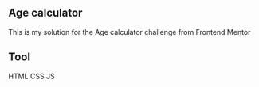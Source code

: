 ## Age calculator
This is my solution for the Age calculator challenge from Frontend Mentor

## Tool
HTML CSS JS